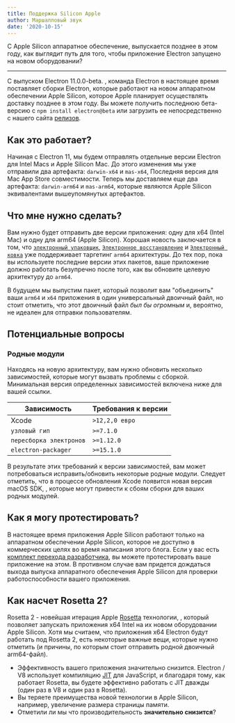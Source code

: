```yaml
---
title: Поддержка Silicon Apple
author: Маршалловый звук
date: '2020-10-15'
---
```


С Apple Silicon аппаратное обеспечение, выпускается позднее в этом году, как выглядит путь для того, чтобы приложение Electron запущено на новом оборудовании?

---

С выпуском Electron 11.0.0-beta. , команда Electron в настоящее время поставляет сборки Electron, которые работают на новом аппаратном обеспечении Apple Silicon, которое Apple планирует осуществлять доставку позднее в этом году. Вы можете получить последнюю бета-версию с `npm install electron@beta` или загрузить ее непосредственно с нашего сайта [релизов](https://electronjs.org/releases/stable).

## Как это работает?

Начиная с Electron 11, мы будем отправлять отдельные версии Electron для Intel Macs и Apple Silicon Mac. До этого изменения мы уже отправили два артефакта: `darwin-x64` и `mas-x64`, Последняя версия для Mac App Store совместимости. Теперь мы доставляем еще два артефакта: `darwin-arm64` и `mas-arm64`, которые являются Apple Silicon эквивалентами вышеупомянутых артефактов.

## Что мне нужно сделать?

Вам нужно будет отправить две версии приложения: одну для x64 (Intel Mac) и одну для arm64 (Apple Silicon). Хорошая новость заключается в том, что [`электронный упаковщик`](https://github.com/electron/electron-packager/), [`Электронное восстановление`](https://github.com/electron/electron-rebuild/) и [`Электронный ковка`](https://github.com/electron-userland/electron-forge/) уже поддерживает таргетинг `arm64` архитектуры. До тех пор, пока вы используете последние версии этих пакетов, ваше приложение должно работать безупречно после того, как вы обновите целевую архитектуру до `arm64`.

В будущем мы выпустим пакет, который позволит вам "объединить" ваши `arm64` и `x64` приложения в один универсальный двоичный файл, но стоит отметить, что этот двоичный файл _был бы огромным_ и, вероятно, не идеален для отправки пользователям.

## Потенциальные вопросы

### Родные модули

Находясь на новую архитектуру, вам нужно обновить несколько зависимостей, которые могут вызвать проблемы с сборкой. Минимальная версия определенных зависимостей включена ниже для вашей ссылки.

| Зависимость             | Требования к версии |
| ----------------------- | ------------------- |
| Xcode                   | `>12,2,0 евро`   |
| `узловый гип`           | `>=7.1.0`        |
| `пересборка электронов` | `>=1.12.0`       |
| `electron-packager`     | `>=15.1.0`       |

В результате этих требований к версии зависимостей, вам может потребоваться исправить/обновить некоторые родные модули.  Следует отметить, что в процессе обновления Xcode появится новая версия macOS SDK, , которые могут привести к сбоям сборки для ваших родных модулей.


## Как я могу протестировать?

В настоящее время приложения Apple Silicon работают только на аппаратном обеспечении Apple Silicon, которое не доступно в коммерческих целях во время написания этого блога. Если у вас есть [комплект перехода разработчика](https://developer.apple.com/programs/universal/), вы можете протестировать ваше приложение на этом. В противном случае вам придется дождаться выхода выпуска аппаратного обеспечения Apple Silicon для проверки работоспособности вашего приложения.

## Как насчет Rosetta 2?

Rosetta 2 - новейшая итерация Apple [Rosetta](https://en.wikipedia.org/wiki/Rosetta_(software)) технологии, , который позволяет запускать приложения x64 Intel на их новом оборудовании Apple Silicon. Хотя мы считаем, что приложения x64 Electron будут работать под Rosetta 2, есть некоторые важные вещи, которые нужно отметить (и причины, по которым стоит отправить родной двоичный arm64-файл).

* Эффективность вашего приложения значительно снизится. Electron / V8 использует компиляцию [JIT](https://en.wikipedia.org/wiki/Just-in-time_compilation) для JavaScript, и благодаря тому, как работает Rosetta, вы будете эффективно работать с JIT дважды (один раз в V8 и один раз в Rosetta).
* Вы теряете преимущества новой технологии в Apple Silicon, например, увеличение размера страницы памяти.
* Отметили ли мы что производительность **значительно снизится**?

